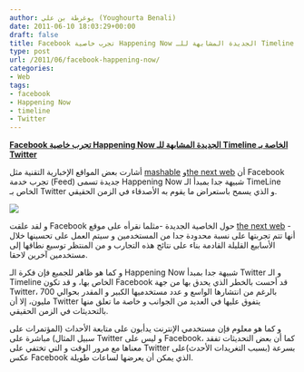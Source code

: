 ```yaml
---
author: يوغرطة بن علي (Youghourta Benali)
date: 2011-06-10 18:03:29+00:00
draft: false
title: Facebook تجرب خاصية Happening Now الجديدة المشابهة للـ Timeline الخاصة بـ Twitter
type: post
url: /2011/06/facebook-happening-now/
categories:
- Web
tags:
- facebook
- Happening Now
- timeline
- Twitter
---
```


[**Facebook تجرب خاصية Happening Now الجديدة المشابهة للـ Timeline الخاصة بـ Twitter**](http://www.it-scoop.com/2011/06/facebook-happening-now/)


أشارت بعض المواقع الإخبارية التقنية مثل [mashable](http://mashable.com/2011/06/10/facebook-happening-now/) و[the next web](http://thenextweb.com/facebook/2011/06/10/facebook-begins-testing-new-real-time-happening-now-feed/) أن Facebook تجرب خدمة (Feed) جديدة تسمى Happening Now شبيهة جدا بمبدأ الـ TimeLine الخاص بـ Twitter و الذي يسمح باستعراض ما يقوم به الأصدقاء في الزمن الحقيقي.

[![](http://www.it-scoop.com/wp-content/uploads/2011/06/happening-now.jpg)
](http://www.it-scoop.com/2011/06/facebook-happening-now/)

و لقد علقت Facebook حول الخاصية الجديدة -مثلما نقرأه على موقع [the next web](http://thenextweb.com/facebook/2011/06/10/facebook-begins-testing-new-real-time-happening-now-feed/) - أنها تتم تجربتها على نسبة محدودة جدا من المستخدمين و سيتم العمل على تحسينها خلال الأسابيع القليلة القادمة بناء على نتائج هذه التجارب و من المنتظر توسيع نطاقها إلى مستخدمين آخرين لاحقا.

و كما هو ظاهر للجميع فإن فكرة الـ Happening Now شبيهة جدا بمبدأ Twitter و الـ Timeline الخاص بها، و قد تكون Facebook قد أحست بالخطر الذي يحدق بها من جهة Twitter، بالرغم من انتشارها الواسع و عدد مستخدميها الكبير و المقدر بحوالي 700 مليون، إلا أن Twitter يتفوق عليها في العديد من الجوانب و خاصة ما تعلق منها بالتحديثات في الزمن الحقيقي.

و كما هو معلوم فإن مستخدمي الإنترنت يدأبون على متابعة الأحداث (المؤتمرات على سبيل المثال) مباشرة على Twitter و ليس على Facebook، كما أن بعض التحديثات تفقد معناها مع مرور الوقت و التي تختفي على Twitter بسرعة (بسبب التغريدات الأحدث)على عكس Facebook الذي يمكن أن يعرضها لساعات طويلة.






